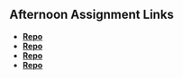 ## Afternoon Assignment Links

* **[Repo](https://github.com/LauraAlspaugh/Week-Two)**
* **[Repo](https://github.com/LauraAlspaugh/Week-Two/tree/main/Swarm-Site)**
* **[Repo](https://github.com/LauraAlspaugh/<ASSIGNMENT_REPO>)**
* **[Repo](https://github.com/LauraAlspaugh/<ASSIGNMENT_REPO>)**
